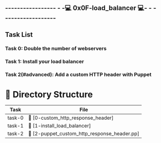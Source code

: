 ## ----------------- - -💻 0x0F-load_balancer 💻- - ------------------

## Task List

### Task 0: Double the number of webservers

### Task 1: Install your load balancer

### Task 2(#advanced): Add a custom HTTP header with Puppet

# 📁 Directory Structure

| Task     | File                                      |
|----------|-------------------------------------------|
| task-0   | 🔐 [0-custom_http_response_header]         |
| task-1   | 🔑 [1-install_load_balancer]               |
| task-2   | 📧 [2-puppet_custom_http_response_header.pp]|
